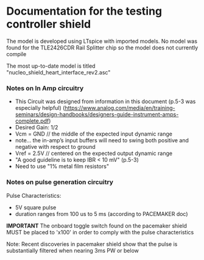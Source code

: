 # Documentation for the testing controller shield

The model is developed using LTspice with imported models. No model was found for the TLE2426CDR Rail Splitter chip so the model does not currently compile

The most up-to-date model is titled "nucleo_shield_heart_interface_rev2.asc"

### Notes on In Amp circuitry

- This Circuit was designed from information in this document (p.5-3 was especially helpful) (https://www.analog.com/media/en/training-seminars/design-handbooks/designers-guide-instrument-amps-complete.pdf)
- Desired Gain: 1/2
- Vcm = GND // the middle of the expected input dynamic range 
- note... the in-amp’s input buffers will need to swing both positive and negative with respect to ground
- Vref = 2.5V //  centered on the expected output dynamic range
- "A good guideline is to keep IBR < 10 mV" (p.5-3)
- Need to use "1% metal film resistors"

### Notes on pulse generation circuitry

Pulse Characteristics:
 - 5V square pulse
 - duration ranges from 100 us to 5 ms (according to PACEMAKER doc)

**IMPORTANT** The onboard toggle switch found on the pacemaker shield MUST be placed to 'x100' in order to comply with the pulse characteristics
 
Note: Recent discoveries in pacemaker shield show that the 
pulse is substantially filtered when nearing 3ms PW or below
